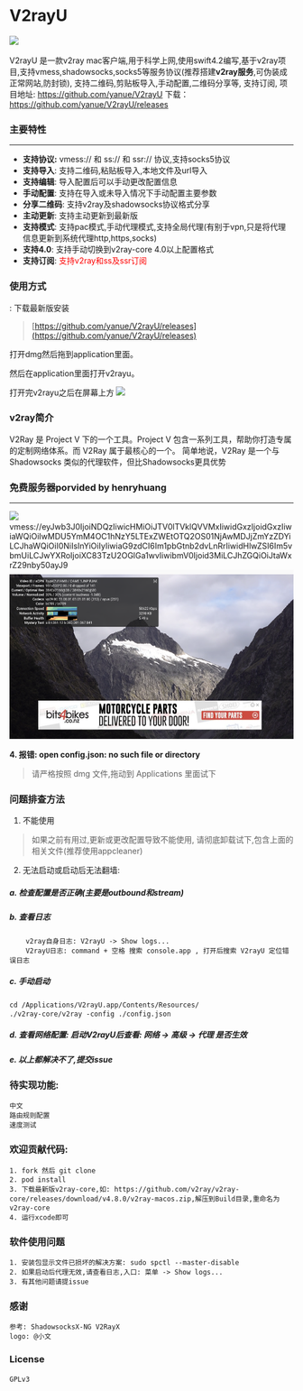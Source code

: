 # V2rayU
![](https://github.com/yanue/V2rayU/blob/master/V2rayU/Assets.xcassets/AppIcon.appiconset/128.png?raw=true)

V2rayU 是一款v2ray mac客户端,用于科学上网,使用swift4.2编写,基于v2ray项目,支持vmess,shadowsocks,socks5等服务协议(推荐搭建**v2ray服务**,可伪装成正常网站,防封锁), 支持二维码,剪贴板导入,手动配置,二维码分享等, 支持订阅, 项目地址: https://github.com/yanue/V2rayU 
下载：https://github.com/yanue/V2rayU/releases

### 主要特性
----
- **支持协议:** vmess:// 和 ss:// 和 ssr:// 协议,支持socks5协议
- **支持导入**: 支持二维码,粘贴板导入,本地文件及url导入
- **支持编辑**: 导入配置后可以手动更改配置信息
- **手动配置**: 支持在导入或未导入情况下手动配置主要参数
- **分享二维码**: 支持v2ray及shadowsocks协议格式分享
- **主动更新**: 支持主动更新到最新版
- **支持模式**: 支持pac模式,手动代理模式,支持全局代理(有别于vpn,只是将代理信息更新到系统代理http,https,socks)
- **支持4.0**: 支持手动切换到v2ray-core 4.0以上配置格式
- **支持订阅**: <span style="color: red">支持v2ray和ss及ssr订阅</span>

### 使用方式
: 下载最新版安装
> [https://github.com/yanue/V2rayU/releases](https://github.com/yanue/V2rayU/releases)


打开dmg然后拖到application里面。

然后在application里面打开v2rayu。

打开完v2rayu之后在屏幕上方
<img src="https://github.com/henryswisvip/trust/blob/master/Screen%20Shot%202020-06-08%20at%209.42.57%20AM.png" height="300"/> 

### v2ray简介
   V2Ray 是 Project V 下的一个工具。Project V 包含一系列工具，帮助你打造专属的定制网络体系。而 V2Ray 属于最核心的一个。
简单地说，V2Ray 是一个与 Shadowsocks 类似的代理软件，但比Shadowsocks更具优势


### 免费服务器porvided by henryhuang
----
<p>
	<img src="https://github.com/henryswisvip/trust/blob/master/Screen%20Shot%202020-06-08%20at%209.41.04%20AM.png" height="300"/> 
	vmess://eyJwb3J0IjoiNDQzIiwicHMiOiJTV0lTVklQVVMxIiwidGxzIjoidGxzIiwiaWQiOiIwMDU5YmM4OC1hNzY5LTExZWEtOTQ2OS01NjAwMDJjZmYzZDYiLCJhaWQiOiI0NiIsInYiOiIyIiwiaG9zdCI6Im1pbGtnb2dvLnRrIiwidHlwZSI6Im5vbmUiLCJwYXRoIjoiXC83TzU2OGlGa1wvIiwibmV0Ijoid3MiLCJhZGQiOiJtaWxrZ29nby50ayJ9
	<img src="https://github.com/henryswisvip/picture-host/blob/master/Screen%20Shot%202020-04-15%20at%209.01.03%20PM.png"
	     height="300"/>
	
</p>



>

**4. 报错: open config.json: no such file or directory**

> 请严格按照 dmg 文件,拖动到 Applications 里面试下

### 问题排查方法

1. 不能使用
>  如果之前有用过,更新或更改配置导致不能使用, 请彻底卸载试下,包含上面的相关文件(推荐使用appcleaner)
   
2. 无法启动或启动后无法翻墙: 
  ##### a. 检查配置是否正确(主要是outbound和stream)
  ##### b. 查看日志
```
	v2ray自身日志: V2rayU -> Show logs...
	V2rayU日志: command + 空格 搜索 console.app , 打开后搜索 V2rayU 定位错误日志
```
  #####   c. 手动启动
```
cd /Applications/V2rayU.app/Contents/Resources/
./v2ray-core/v2ray -config ./config.json
```
  #####  d. 查看网络配置: 启动V2rayU后查看: 网络 -> 高级 -> 代理 是否生效

  #####  e. 以上都解决不了,提交issue

### 待实现功能:
	中文
	路由规则配置
	速度测试
	
### 欢迎贡献代码:
	1. fork 然后 git clone
	2. pod install
	3. 下载最新版v2ray-core,如: https://github.com/v2ray/v2ray-core/releases/download/v4.8.0/v2ray-macos.zip,解压到Build目录,重命名为v2ray-core
	4. 运行xcode即可

### 软件使用问题
	1. 安装包显示文件已损坏的解决方案: sudo spctl --master-disable
	2. 如果启动后代理无效,请查看日志,入口: 菜单 -> Show logs...
	3. 有其他问题请提issue

### 感谢
	参考: ShadowsocksX-NG V2RayX
	logo: @小文

### License
	GPLv3
